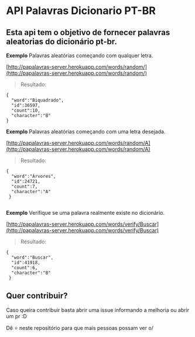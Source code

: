 # API Palavras Dicionario PT-BR

## Esta api tem o objetivo de fornecer palavras aleatorias do dicionário pt-br.

**Exemplo** Palavras aleatórias começando com qualquer letra.

[http://papalavras-server.herokuapp.com/words/random/](http://papalavras-server.herokuapp.com/words/random/)

> Resultado: 
```
{
  "word":"Biquadrado",
  "id":36597,
  "count":10,
  "character":"B"
}

```


**Exemplo** Palavras aleatórias começando com uma letra desejada.

[http://papalavras-server.herokuapp.com/words/random/A](http://papalavras-server.herokuapp.com/words/random/A)

> Resultado: 
```
{
  "word":"Árvores",
  "id":24721,
  "count":7,
  "character":"A"
 }
 
```

**Exemplo** Verifique se uma palavra realmente existe no dicionário.

[http://papalavras-server.herokuapp.com/words/verify/Buscar](http://papalavras-server.herokuapp.com/words/verify/Buscar)

> Resultado:
```
{
  "word":"Buscar",
  "id":41918,
  "count":6,
  "character":"B"
 }
```

## Quer contribuir?

Caso queira contribuir basta abrir uma issue informando a melhoria ou abrir um pr :D

Dê ⭐️ neste repositório para que mais pessoas possam ver o/

